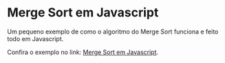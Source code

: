 Merge Sort em Javascript
======

Um pequeno exemplo de como o algoritmo do Merge Sort funciona e feito todo em Javascript. 

Confira o exemplo no link: [Merge Sort em Javascript](https://romulobrasil.com/lab/merge-sort-em-javascript/).
